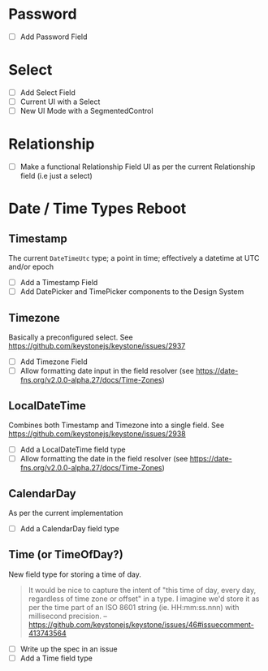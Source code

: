 # Password

- [ ] Add Password Field

# Select

- [ ] Add Select Field
- [ ] Current UI with a Select
- [ ] New UI Mode with a SegmentedControl

# Relationship

- [ ] Make a functional Relationship Field UI as per the current Relationship field (i.e just a select)

# Date / Time Types Reboot

## Timestamp

The current `DateTimeUtc` type; a point in time; effectively a datetime at UTC and/or epoch

- [ ] Add a Timestamp Field
- [ ] Add DatePicker and TimePicker components to the Design System

## Timezone

Basically a preconfigured select. See https://github.com/keystonejs/keystone/issues/2937

- [ ] Add Timezone Field
- [ ] Allow formatting date input in the field resolver (see https://date-fns.org/v2.0.0-alpha.27/docs/Time-Zones)

## LocalDateTime

Combines both Timestamp and Timezone into a single field. See https://github.com/keystonejs/keystone/issues/2938

- [ ] Add a LocalDateTime field type
- [ ] Allow formatting the date in the field resolver (see https://date-fns.org/v2.0.0-alpha.27/docs/Time-Zones)

## CalendarDay

As per the current implementation

- [ ] Add a CalendarDay field type

## Time (or TimeOfDay?)

New field type for storing a time of day.

> It would be nice to capture the intent of "this time of day, every day, regardless of time zone or offset" in a type.
> I imagine we'd store it as per the time part of an ISO 8601 string (ie. HH:mm:ss.nnn) with millisecond precision.
> – https://github.com/keystonejs/keystone/issues/46#issuecomment-413743564

- [ ] Write up the spec in an issue
- [ ] Add a Time field type
